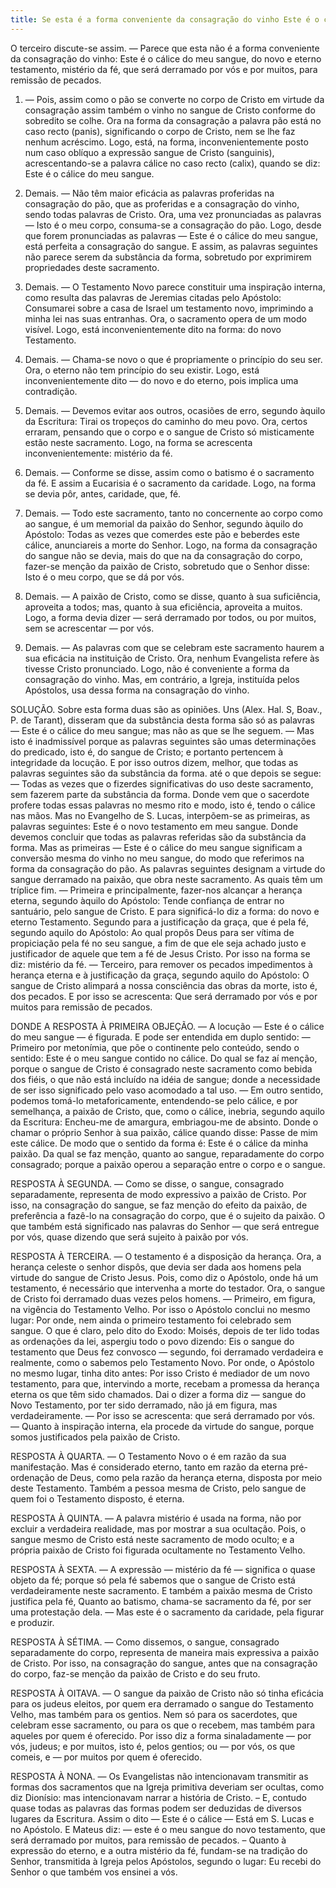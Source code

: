 ```yaml
---
title: Se esta é a forma conveniente da consagração do vinho Este é o cálice do meu sangue
---
```


O terceiro discute-se assim. — Parece que esta não é a forma conveniente da consagração do vinho: Este é o cálice do meu sangue, do novo e eterno testamento, mistério da fé, que será derramado por vós e por muitos, para remissão de pecados.  

1. — Pois, assim como o pão se converte no corpo de Cristo em virtude da consagração assim também o vinho no sangue de Cristo conforme do sobredito se colhe. Ora na forma da consagração a palavra pão está no caso recto (panis), significando o corpo de Cristo, nem se lhe faz nenhum acréscimo. Logo, está, na forma, inconvenientemente posto num caso oblíquo a expressão sangue de Cristo (sanguinis), acrescentando-se a palavra cálice no caso recto (calix), quando se diz: Este é o cálice do meu sangue.  

2. Demais. — Não têm maior eficácia as palavras proferidas na consagração do pão, que as proferidas e a consagração do vinho, sendo todas palavras de Cristo. Ora, uma vez pronunciadas as palavras — Isto é o meu corpo, consuma-se a consagração do pão. Logo, desde que forem pronunciadas as palavras — Este é o cálice do meu sangue, está perfeita a consagração do sangue. E assim, as palavras seguintes não parece serem da substância da forma, sobretudo por exprimirem propriedades deste sacramento.  

3. Demais. — O Testamento Novo parece constituir uma inspiração interna, como resulta das palavras de Jeremias citadas pelo Apóstolo: Consumarei sobre a casa de Israel um testamento novo, imprimindo a minha lei nas suas entranhas. Ora, o sacramento opera de um modo visível. Logo, está inconvenientemente dito na forma: do novo Testamento.  

4. Demais. — Chama-se novo o que é propriamente o princípio do seu ser. Ora, o eterno não tem princípio do seu existir. Logo, está inconvenientemente dito — do novo e do eterno, pois implica uma contradição.  

5. Demais. — Devemos evitar aos outros, ocasiões de erro, segundo àquilo da Escritura: Tirai os tropeços do caminho do meu povo. Ora, certos erraram, pensando que o corpo e o sangue de Cristo só misticamente estão neste sacramento. Logo, na forma se acrescenta inconvenientemente: mistério da fé.  

6. Demais. — Conforme se disse, assim como o batismo é o sacramento da fé. E assim a Eucarisia é o sacramento da caridade. Logo, na forma se devia pôr, antes, caridade, que, fé.  

7. Demais. — Todo este sacramento, tanto no concernente ao corpo como ao sangue, é um memorial da paixão do Senhor, segundo àquilo do Apóstolo: Todas as vezes que comerdes este pão e beberdes este cálice, anunciareis a morte do Senhor. Logo, na forma da consagração do sangue não se devia, mais do que na da consagração do corpo, fazer-se menção da paixão de Cristo, sobretudo que o Senhor disse: Isto é o meu corpo, que se dá por vós.  

8. Demais. — A paixão de Cristo, como se disse, quanto à sua suficiência, aproveita a todos; mas, quanto à sua eficiência, aproveita a muitos. Logo, a forma devia dizer — será derramado por todos, ou por muitos, sem se acrescentar — por vós.  

9. Demais. — As palavras com que se celebram este sacramento haurem a sua eficácia na instituição de Cristo. Ora, nenhum Evangelista refere às tivesse Cristo pronunciado. Logo, não é conveniente a forma da consagração do vinho.  Mas, em contrário, a Igreja, instituída pelos Apóstolos, usa dessa forma na consagração do vinho.  

SOLUÇÃO. Sobre esta forma duas são as opiniões. Uns (Alex. Hal. S, Boav., P. de Tarant), disseram que da substância desta forma são só as palavras — Este é o cálice do meu sangue; mas não as que se lhe seguem. — Mas isto é inadmissível porque as palavras seguintes são umas determinações do predicado, isto é, do sangue de Cristo; e portanto pertencem à integridade da locução. E por isso outros dizem, melhor, que todas as palavras seguintes são da substância da forma. até o que depois se segue: — Todas as vezes que o fizerdes significativas do uso deste sacramento, sem fazerem parte da substância da forma. Donde vem que o sacerdote profere todas essas palavras no mesmo rito e modo, isto é, tendo o cálice nas mãos. Mas no Evangelho de S. Lucas, interpõem-se as primeiras, as palavras seguintes: Este é o novo testamento em meu sangue. Donde devemos concluir que todas as palavras referidas são da substância da forma. Mas as primeiras — Este é o cálice do meu sangue significam a conversão mesma do vinho no meu sangue, do modo que referimos na forma da consagração do pão. As palavras seguintes designam a virtude do sangue derramado na paixão, que obra neste sacramento. As quais têm um tríplice fim. — Primeira e principalmente, fazer-nos alcançar a herança eterna, segundo àquilo do Apóstolo: Tende confiança de entrar no santuário, pelo sangue de Cristo. E para significá-lo diz a forma: do novo e eterno Testamento. Segundo para a justificação da graça, que é pela fé, segundo aquilo do Apóstolo: Ao qual propôs Deus para ser vítima de propiciação pela fé no seu sangue, a fim de que ele seja achado justo e justificador de aquele que tem a fé de Jesus Cristo. Por isso na forma se diz: mistério da fé. — Terceiro, para remover os pecados impedimentos à herança eterna e à justificação da graça, segundo aquilo do Apóstolo: O sangue de Cristo alimpará a nossa consciência das obras da morte, isto é, dos pecados. E por isso se acrescenta: Que será derramado por vós e por muitos para remissão de pecados.  

DONDE A RESPOSTA À PRIMEIRA OBJEÇÃO. — A locução — Este é o cálice do meu sangue — é figurada. E pode ser entendida em duplo sentido: — Primeiro por metonímia, que põe o continente pelo conteúdo, sendo o sentido: Este é o meu sangue contido no cálice. Do qual se faz aí menção, porque o sangue de Cristo é consagrado neste sacramento como bebida dos fiéis, o que não está incluído na idéia de sangue; donde a necessidade de ser isso significado pelo vaso acomodado a tal uso. — Em outro sentido, podemos tomá-lo metaforicamente, entendendo-se pelo cálice, e por semelhança, a paixão de Cristo, que, como o cálice, inebria, segundo aquilo da Escritura: Encheu-me de amargura, embriagou-me de absinto. Donde o chamar o próprio Senhor à sua paixão, cálice quando disse: Passe de mim este cálice. De modo que o sentido da forma é: Este é o cálice da minha paixão. Da qual se faz menção, quanto ao sangue, reparadamente do corpo consagrado; porque a paixão operou a separação entre o corpo e o sangue.  

RESPOSTA À SEGUNDA. — Como se disse, o sangue, consagrado separadamente, representa de modo expressivo a paixão de Cristo. Por isso, na consagração do sangue, se faz menção do efeito da paixão, de preferência a fazê-lo na consagração do corpo, que é o sujeito da paixão. O que também está significado nas palavras do Senhor — que será entregue por vós, quase dizendo que será sujeito à paixão por vós.  

RESPOSTA À TERCEIRA. — O testamento é a disposição da herança. Ora, a herança celeste o senhor dispôs, que devia ser dada aos homens pela virtude do sangue de Cristo Jesus. Pois, como diz o Apóstolo, onde há um testamento, é necessário que intervenha a morte do testador. Ora, o sangue de Cristo foi derramado duas vezes pelos homens. — Primeiro, em figura, na vigência do Testamento Velho. Por isso o Apóstolo conclui no mesmo lugar: Por onde, nem ainda o primeiro testamento foi celebrado sem sangue. O que é claro, pelo dito do Exodo: Moisés, depois de ter lido todas as ordenações da lei, aspergiu todo o povo dizendo: Eis o sangue do testamento que Deus fez convosco — segundo, foi derramado verdadeira e realmente, como o sabemos pelo Testamento Novo. Por onde, o Apóstolo no mesmo lugar, tinha dito antes: Por isso Cristo é mediador de um novo testamento, para que, intervindo a morte, recebam a promessa da herança eterna os que têm sido chamados. Dai o dizer a forma diz — sangue do Novo Testamento, por ter sido derramado, não já em figura, mas verdadeiramente. — Por isso se acrescenta: que será derramado por vós. — Quanto à inspiração interna, ela procede da virtude do sangue, porque somos justificados pela paixão de Cristo.  

RESPOSTA À QUARTA. — O Testamento Novo o é em razão da sua manifestação. Mas é considerado eterno, tanto em razão da eterna pré-ordenação de Deus, como pela razão da herança eterna, disposta por meio deste Testamento. Também a pessoa mesma de Cristo, pelo sangue de quem foi o Testamento disposto, é eterna.  

RESPOSTA À QUINTA. — A palavra mistério é usada na forma, não por excluir a verdadeira realidade, mas por mostrar a sua ocultação. Pois, o sangue mesmo de Cristo está neste sacramento de modo oculto; e a própria paixão de Cristo foi figurada ocultamente no Testamento Velho.  

RESPOSTA À SEXTA. — A expressão — mistério da fé — significa o quase objeto da fé; porque só pela fé sabemos que o sangue de Cristo está verdadeiramente neste sacramento. E também a paixão mesma de Cristo justifica pela fé, Quanto ao batismo, chama-se sacramento da fé, por ser uma protestação dela. — Mas este é o sacramento da caridade, pela figurar e produzir. 

RESPOSTA À SÉTIMA. — Como dissemos, o sangue, consagrado separadamente do corpo, representa de maneira mais expressiva a paixão de Cristo. Por isso, na consagração do sangue, antes que na consagração do corpo, faz-se menção da paixão de Cristo e do seu fruto.  

RESPOSTA À OITAVA. — O sangue da paixão de Cristo não só tinha eficácia para os judeus eleitos, por quem era derramado o sangue do Testamento Velho, mas também para os gentios. Nem só para os sacerdotes, que celebram esse sacramento, ou para os que o recebem, mas também para aqueles por quem é oferecido. Por isso diz a forma sinaladamente — por vós, judeus; e por muitos, isto é, pelos gentios; ou — por vós, os que comeis, e — por muitos por quem é oferecido.  

RESPOSTA À NONA. — Os Evangelistas não intencionavam transmitir as formas dos sacramentos que na Igreja primitiva deveriam ser ocultas, como diz Dionísio: mas intencionavam narrar a história de Cristo. – E, contudo quase todas as palavras das formas podem ser deduzidas de diversos lugares da Escritura. Assim o dito — Este é o cálice — Está em S. Lucas e no Apóstolo. E Mateus diz: — este é o meu sangue do novo testamento, que será derramado por muitos, para remissão de pecados. – Quanto à expressão do eterno, e a outra mistério da fé, fundam-se na tradição do Senhor, transmitida à Igreja pelos Apóstolos, segundo o lugar: Eu recebi do Senhor o que também vos ensinei a vós.